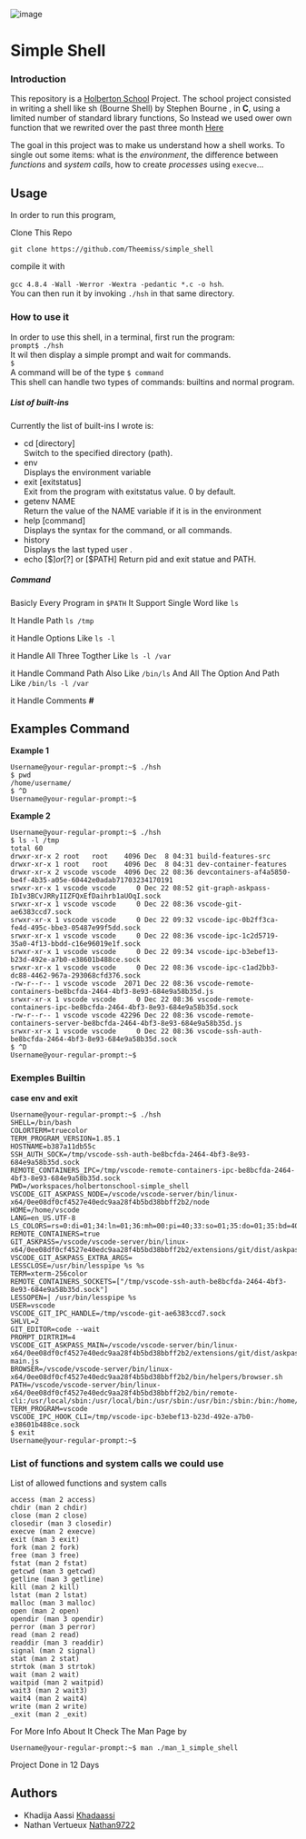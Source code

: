 ![image](https://camo.githubusercontent.com/53e388ccefde9c9b8cf54cac98852e1000a2b2a861a10fe8c755ffe1ffe0fd64/68747470733a2f2f6170706c792e686f6c626572746f6e7363686f6f6c2e636f6d2f686f6c626572746f6e2d6c6f676f2e706e67)

# Simple Shell

### Introduction
This repository is a [Holberton School](https://www.holbertonschool.com/) Project. The school project consisted in writing a shell like sh (Bourne Shell) by Stephen Bourne  , in **C**, using a limited number of standard library functions, So Instead we used ower own function that we rewrited over the past three month [Here](https://github.com/Theemiss/holbertonschool-low_level_programming/)

The goal in this project was to make us understand how a shell works. To single out some items: what is the *environment*, the difference between *functions* and *system calls*, how to create *processes* using `execve`...  

## Usage 
In order to run this program, 

Clone This Repo

`` git clone https://github.com/Theemiss/simple_shell ``

compile it with  

`gcc 4.8.4 -Wall -Werror -Wextra -pedantic *.c -o hsh`.  
You can then run it by invoking `./hsh` in that same directory.  

### How to use it
In order to use this shell, in a terminal, first run the program:    
`prompt$ ./hsh`  
It wil then display a simple prompt and wait for commands.  
`$ `   
A command will be of the type `$ command`  
This shell can handle two types of commands: builtins and normal program.
##### List of built-ins
Currently the list of built-ins I wrote is:  
* cd [directory]  
Switch to the specified directory (path).
* env  
Displays the environment variable
* exit [exitstatus]  
Exit from the program with exitstatus value. 0 by default.
* getenv NAME  
Return the value of the NAME variable if it is in the environment
* help [command]  
Displays the syntax for the command, or all commands.  
* history  
Displays the last typed user .
* echo [$$] or [$?] or [$PATH]
Return pid and exit statue and PATH.
##### Command
Basicly Every Program in `$PATH`
It Support Single Word like `ls` 

It Handle Path `ls /tmp`

it Handle Options Like `ls -l`

it Handle All Three Togther Like `ls -l /var `

it Handle Command Path Also Like `/bin/ls` And All The Option And Path Like `/bin/ls -l /var`

it Handle Comments **#** 
## Examples Command
**Example 1**
```
Username@your-regular-prompt:~$ ./hsh
$ pwd
/home/username/
$ ^D
Username@your-regular-prompt:~$
```
**Example 2**
```
Username@your-regular-prompt:~$ ./hsh
$ ls -l /tmp 
total 60
drwxr-xr-x 2 root   root    4096 Dec  8 04:31 build-features-src
drwxr-xr-x 1 root   root    4096 Dec  8 04:31 dev-container-features
drwxr-xr-x 2 vscode vscode  4096 Dec 22 08:36 devcontainers-af4a5850-be4f-4b35-a05e-60442e0adab71703234170191
srwxr-xr-x 1 vscode vscode     0 Dec 22 08:52 git-graph-askpass-IbIv3BCvJRRyIIZFQxEfDaihrb1aUOqI.sock
srwxr-xr-x 1 vscode vscode     0 Dec 22 08:36 vscode-git-ae6383ccd7.sock
srwxr-xr-x 1 vscode vscode     0 Dec 22 09:32 vscode-ipc-0b2ff3ca-fe4d-495c-bbe3-05487e99f5dd.sock
srwxr-xr-x 1 vscode vscode     0 Dec 22 08:36 vscode-ipc-1c2d5719-35a0-4f13-bbdd-c16e96019e1f.sock
srwxr-xr-x 1 vscode vscode     0 Dec 22 09:34 vscode-ipc-b3ebef13-b23d-492e-a7b0-e38601b488ce.sock
srwxr-xr-x 1 vscode vscode     0 Dec 22 08:36 vscode-ipc-c1ad2bb3-dc88-4462-967a-293068cfd376.sock
-rw-r--r-- 1 vscode vscode  2071 Dec 22 08:36 vscode-remote-containers-be8bcfda-2464-4bf3-8e93-684e9a58b35d.js
srwxr-xr-x 1 vscode vscode     0 Dec 22 08:36 vscode-remote-containers-ipc-be8bcfda-2464-4bf3-8e93-684e9a58b35d.sock
-rw-r--r-- 1 vscode vscode 42296 Dec 22 08:36 vscode-remote-containers-server-be8bcfda-2464-4bf3-8e93-684e9a58b35d.js
srwxr-xr-x 1 vscode vscode     0 Dec 22 08:36 vscode-ssh-auth-be8bcfda-2464-4bf3-8e93-684e9a58b35d.sock
$ ^D
Username@your-regular-prompt:~$
```
### Exemples Builtin

**case env and exit**
```
Username@your-regular-prompt:~$ ./hsh
SHELL=/bin/bash
COLORTERM=truecolor
TERM_PROGRAM_VERSION=1.85.1
HOSTNAME=b387a11db55c
SSH_AUTH_SOCK=/tmp/vscode-ssh-auth-be8bcfda-2464-4bf3-8e93-684e9a58b35d.sock
REMOTE_CONTAINERS_IPC=/tmp/vscode-remote-containers-ipc-be8bcfda-2464-4bf3-8e93-684e9a58b35d.sock
PWD=/workspaces/holbertonschool-simple_shell
VSCODE_GIT_ASKPASS_NODE=/vscode/vscode-server/bin/linux-x64/0ee08df0cf4527e40edc9aa28f4b5bd38bbff2b2/node
HOME=/home/vscode
LANG=en_US.UTF-8
LS_COLORS=rs=0:di=01;34:ln=01;36:mh=00:pi=40;33:so=01;35:do=01;35:bd=40;33;01:cd=40;33;01:or=40;31;01:mi=00:su=37;41:sg=30;43:ca=30;41:tw=30;42:ow=34;42:st=37;44:ex=01;32:*.tar=01;31:*.tgz=01;31:*.arc=01;31:*.arj=01;31:*.taz=01;31:*.lha=01;31:*.lz4=01;31:*.lzh=01;31:*.lzma=01;31:*.tlz=01;31:*.txz=01;31:*.tzo=01;31:*.t7z=01;31:*.zip=01;31:*.z=01;31:*.dz=01;31:*.gz=01;31:*.lrz=01;31:*.lz=01;31:*.lzo=01;31:*.xz=01;31:*.zst=01;31:*.tzst=01;31:*.bz2=01;31:*.bz=01;31:*.tbz=01;31:*.tbz2=01;31:*.tz=01;31:*.deb=01;31:*.rpm=01;31:*.jar=01;31:*.war=01;31:*.ear=01;31:*.sar=01;31:*.rar=01;31:*.alz=01;31:*.ace=01;31:*.zoo=01;31:*.cpio=01;31:*.7z=01;31:*.rz=01;31:*.cab=01;31:*.wim=01;31:*.swm=01;31:*.dwm=01;31:*.esd=01;31:*.jpg=01;35:*.jpeg=01;35:*.mjpg=01;35:*.mjpeg=01;35:*.gif=01;35:*.bmp=01;35:*.pbm=01;35:*.pgm=01;35:*.ppm=01;35:*.tga=01;35:*.xbm=01;35:*.xpm=01;35:*.tif=01;35:*.tiff=01;35:*.png=01;35:*.svg=01;35:*.svgz=01;35:*.mng=01;35:*.pcx=01;35:*.mov=01;35:*.mpg=01;35:*.mpeg=01;35:*.m2v=01;35:*.mkv=01;35:*.webm=01;35:*.webp=01;35:*.ogm=01;35:*.mp4=01;35:*.m4v=01;35:*.mp4v=01;35:*.vob=01;35:*.qt=01;35:*.nuv=01;35:*.wmv=01;35:*.asf=01;35:*.rm=01;35:*.rmvb=01;35:*.flc=01;35:*.avi=01;35:*.fli=01;35:*.flv=01;35:*.gl=01;35:*.dl=01;35:*.xcf=01;35:*.xwd=01;35:*.yuv=01;35:*.cgm=01;35:*.emf=01;35:*.ogv=01;35:*.ogx=01;35:*.aac=00;36:*.au=00;36:*.flac=00;36:*.m4a=00;36:*.mid=00;36:*.midi=00;36:*.mka=00;36:*.mp3=00;36:*.mpc=00;36:*.ogg=00;36:*.ra=00;36:*.wav=00;36:*.oga=00;36:*.opus=00;36:*.spx=00;36:*.xspf=00;36:
REMOTE_CONTAINERS=true
GIT_ASKPASS=/vscode/vscode-server/bin/linux-x64/0ee08df0cf4527e40edc9aa28f4b5bd38bbff2b2/extensions/git/dist/askpass.sh
VSCODE_GIT_ASKPASS_EXTRA_ARGS=
LESSCLOSE=/usr/bin/lesspipe %s %s
TERM=xterm-256color
REMOTE_CONTAINERS_SOCKETS=["/tmp/vscode-ssh-auth-be8bcfda-2464-4bf3-8e93-684e9a58b35d.sock"]
LESSOPEN=| /usr/bin/lesspipe %s
USER=vscode
VSCODE_GIT_IPC_HANDLE=/tmp/vscode-git-ae6383ccd7.sock
SHLVL=2
GIT_EDITOR=code --wait
PROMPT_DIRTRIM=4
VSCODE_GIT_ASKPASS_MAIN=/vscode/vscode-server/bin/linux-x64/0ee08df0cf4527e40edc9aa28f4b5bd38bbff2b2/extensions/git/dist/askpass-main.js
BROWSER=/vscode/vscode-server/bin/linux-x64/0ee08df0cf4527e40edc9aa28f4b5bd38bbff2b2/bin/helpers/browser.sh
PATH=/vscode/vscode-server/bin/linux-x64/0ee08df0cf4527e40edc9aa28f4b5bd38bbff2b2/bin/remote-cli:/usr/local/sbin:/usr/local/bin:/usr/sbin:/usr/bin:/sbin:/bin:/home/vscode/.local/bin
TERM_PROGRAM=vscode
VSCODE_IPC_HOOK_CLI=/tmp/vscode-ipc-b3ebef13-b23d-492e-a7b0-e38601b488ce.sock
$ exit
Username@your-regular-prompt:~$ 

```
### List of functions and system calls we could use
List of allowed functions and system calls

    access (man 2 access)
    chdir (man 2 chdir)
    close (man 2 close)
    closedir (man 3 closedir)
    execve (man 2 execve)
    exit (man 3 exit)
    fork (man 2 fork)
    free (man 3 free)
    fstat (man 2 fstat)
    getcwd (man 3 getcwd)
    getline (man 3 getline)
    kill (man 2 kill)
    lstat (man 2 lstat)
    malloc (man 3 malloc)
    open (man 2 open)
    opendir (man 3 opendir)
    perror (man 3 perror)
    read (man 2 read)
    readdir (man 3 readdir)
    signal (man 2 signal)
    stat (man 2 stat)
    strtok (man 3 strtok)
    wait (man 2 wait)
    waitpid (man 2 waitpid)
    wait3 (man 2 wait3)
    wait4 (man 2 wait4)
    write (man 2 write)
    _exit (man 2 _exit)

For More Info About It Check The Man Page by
```
Username@your-regular-prompt:~$ man ./man_1_simple_shell
```
Project Done in 12 Days

## Authors
* Khadija Aassi [Khadaassi](https://github.com/Khadaassi)
* Nathan Vertueux [Nathan9722](https://github.com/Nathan9722)
